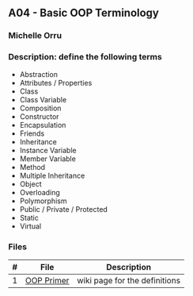 ## A04 - Basic OOP Terminology
### Michelle Orru
### Description: define the following terms 

- Abstraction
- Attributes / Properties
- Class
- Class Variable
- Composition
- Constructor
- Encapsulation
- Friends
- Inheritance
- Instance Variable
- Member Variable
- Method
- Multiple Inheritance
- Object
- Overloading
- Polymorphism
- Public / Private / Protected
- Static
- Virtual

### Files

|   #   | File     | Description                      |
| :---: | -------- | -------------------------------- |
|   1   | [OOP Primer](https://github.com/michelle083/2143_OOP_Michelle/wiki/OOP-Primer)     | wiki page for the definitions |


